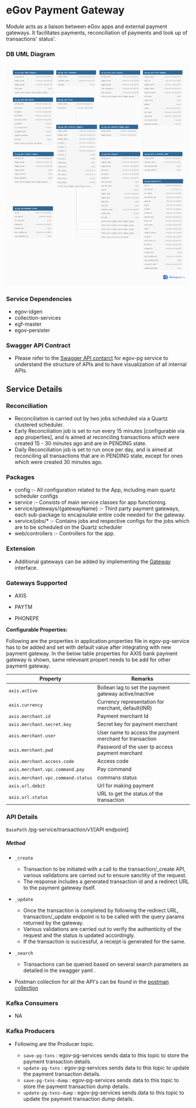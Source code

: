 # eGov Payment Gateway

Module acts as a liaison between eGov apps and external payment gateways. It facilitates payments, reconciliation of payments and look up of transactions' status'.

### DB UML Diagram

![DB UML](./images/egov-pg-service.png)

### Service Dependencies

- egov-idgen
- collection-services
- egf-master
- egov-persister

### Swagger API Contract

- Please refer to the [Swagger API contarct](https://editor.swagger.io/?url=https://raw.githubusercontent.com/egovernments/egov-services/master/core/egov-pg-service/egov-pg-service.yml#!/) for egov-pg service to understand the structure of APIs and to have visualization of all internal APIs.


## Service Details

### Reconciliation

- Reconciliation is carried out by two jobs scheduled via a Quartz clustered scheduler.
- Early Reconciliation job is set to run every 15 minutes [configurable via app properties], and is aimed at reconciling transactions which were created 15 - 30 minutes ago and are in PENDING state.
- Daily Reconciliation job is set to run once per day, and is aimed at reconciling all transactions that are in PENDING state, except for ones which were created 30 minutes ago.

### Packages

- config :- All configuration related to the App, including main quartz scheduler configs
- service :- Consists of main service classes for app functioning.
- service/gateways/{gatewayName} :- Third party payment gateways, each sub-package to encapsulate entire code needed for the gateway.
- service/jobs/* :- Contains jobs and respective configs for the jobs which are to be scheduled on the Quartz scheduler
- web/controllers :- Controllers for the app.

### Extension
- Additional gateways can be added by implementing the [Gateway](https://raw.githubusercontent.com/egovernments/egov-services/master/core/egov-pg-service/src/main/java/org/egov/pg/service/Gateway.java) interface.

### Gateways Supported

- AXIS

- PAYTM

- PHONEPE

**Configurable Properties:**

Following are the properties in application.properties file in egov-pg-service has to be added and set with default value after integrating with new payment gateway.
In the below table properties for AXIS bank payment gateway is shown, same releveant propert needs to be add for other payment gateway.

| Property                          | Remarks                                                  | 
| ----------------------------------| ---------------------------------------------------------|
| `axis.active`                     | Bollean lag to set the payment gateway active/inactive   |
| `axis.currency`                   | Currency representation for merchant, default(INR)       |
| `axis.merchant.id`                | Payment merchant Id                                      |
| `axis.merchant.secret.key`        | Secret key for payment merchant                          |
| `axis.merchant.user`              | User name to access the payment merchant for transaction |
| `axis.merchant.pwd`               | Password of the user tp access payment merchant          |
| `axis.merchant.access.code`       | Access code                                              |
| `axis.merchant.vpc.command.pay`   | Pay command                                              |
| `axis.merchant.vpc.command.status`| commans status                                           |
| `axis.url.debit`                  | Url for making payment                                   |
| `axis.url.status`                 | URL to get the status of the transaction                 |


### API Details

`BasePath` /pg-service/transaction/v1/[API endpoint]

##### Method

- `_create`
   - Transaction to be initiated with a call to the transaction/_create API, various validations are carried out to ensure sanctity of the request.
   - The response includes a generated transaction id and a redirect URL to the payment gateway itself.
- `_update`
   -  Once the transaction is completed by following the redirect URL, transaction/_update endpoint is to be called with the query params returned by the gateway.
    - Various validations are carried out to verify the authenticity of the request and the status is updated accordingly.
    - If the transaction is successful, a receipt is generated for the same.
- `_search`
   -  Transactions can be queried based on several search parameters as detailed in the swagger yaml .

- Postman collection for all the API's can be found in the [postman collection](https://raw.githubusercontent.com/egovernments/egov-services/master/core/egov-pg-service/postman/Egov-PG-Service.postman_collection.json)

### Kafka Consumers
- NA

### Kafka Producers

- Following are the Producer topic.

    - `save-pg-txns` : egov-pg-services sends data to this topic to store the payment transaction details.
    - `update-pg-txns` : egov-pg-services sends data to this topic to update the payment transaction details.
    - `save-pg-txns-dump` : egov-pg-services sends data to this topic to store the payment transaction dump details.
    - `update-pg-txns-dump` : egov-pg-services sends data to this topic to update the payment transaction dump details.
